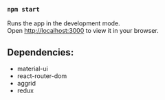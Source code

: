 ### `npm start`

Runs the app in the development mode.\
Open [http://localhost:3000](http://localhost:3000) to view it in your browser.


## Dependencies:
- material-ui
- react-router-dom
- aggrid
- redux